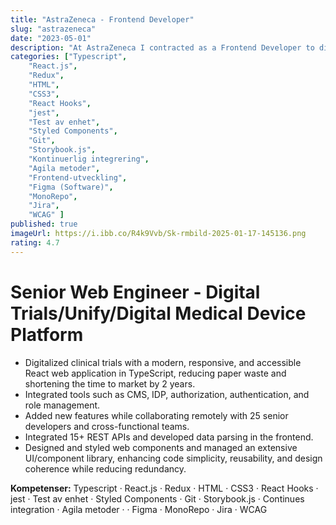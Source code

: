 ```yaml
---
title: "AstraZeneca - Frontend Developer"
slug: "astrazeneca"
date: "2023-05-01"
description: "At AstraZeneca I contracted as a Frontend Developer to digitize digital trials. "
categories: ["Typescript",
    "React.js",
    "Redux",
    "HTML",
    "CSS3",
    "React Hooks",
    "jest",
    "Test av enhet",
    "Styled Components",
    "Git",
    "Storybook.js",
    "Kontinuerlig integrering",
    "Agila metoder",
    "Frontend-utveckling",
    "Figma (Software)",
    "MonoRepo",
    "Jira",
    "WCAG" ]
published: true
imageUrl: https://i.ibb.co/R4k9Vvb/Sk-rmbild-2025-01-17-145136.png
rating: 4.7
---
```


# Senior Web Engineer - Digital Trials/Unify/Digital Medical Device Platform

- Digitalized clinical trials with a modern, responsive, and accessible React web application in TypeScript, reducing paper waste and shortening the time to market by 2 years.
- Integrated tools such as CMS, IDP, authorization, authentication, and role management.
- Added new features while collaborating remotely with 25 senior developers and cross-functional teams.
- Integrated 15+ REST APIs and developed data parsing in the frontend.
- Designed and styled web components and managed an extensive UI/component library, enhancing code simplicity, reusability, and design coherence while reducing redundancy.

**Kompetenser:** Typescript · React.js · Redux · HTML · CSS3 · React Hooks · jest · Test av enhet · Styled Components · Git · Storybook.js · Continues integration · Agila metoder ·  · Figma · MonoRepo · Jira · WCAG